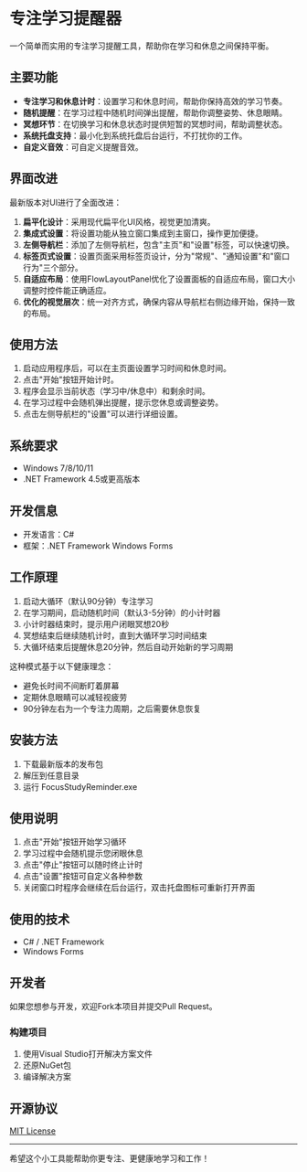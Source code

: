 # 专注学习提醒器

一个简单而实用的专注学习提醒工具，帮助你在学习和休息之间保持平衡。

## 主要功能

- **专注学习和休息计时**：设置学习和休息时间，帮助你保持高效的学习节奏。
- **随机提醒**：在学习过程中随机时间弹出提醒，帮助你调整姿势、休息眼睛。
- **冥想环节**：在切换学习和休息状态时提供短暂的冥想时间，帮助调整状态。
- **系统托盘支持**：最小化到系统托盘后台运行，不打扰你的工作。
- **自定义音效**：可自定义提醒音效。

## 界面改进

最新版本对UI进行了全面改进：

1. **扁平化设计**：采用现代扁平化UI风格，视觉更加清爽。
2. **集成式设置**：将设置功能从独立窗口集成到主窗口，操作更加便捷。
3. **左侧导航栏**：添加了左侧导航栏，包含"主页"和"设置"标签，可以快速切换。
4. **标签页式设置**：设置页面采用标签页设计，分为"常规"、"通知设置"和"窗口行为"三个部分。
5. **自适应布局**：使用FlowLayoutPanel优化了设置面板的自适应布局，窗口大小调整时控件能正确适应。
6. **优化的视觉层次**：统一对齐方式，确保内容从导航栏右侧边缘开始，保持一致的布局。

## 使用方法

1. 启动应用程序后，可以在主页面设置学习时间和休息时间。
2. 点击"开始"按钮开始计时。
3. 程序会显示当前状态（学习中/休息中）和剩余时间。
4. 在学习过程中会随机弹出提醒，提示您休息或调整姿势。
5. 点击左侧导航栏的"设置"可以进行详细设置。

## 系统要求

- Windows 7/8/10/11
- .NET Framework 4.5或更高版本

## 开发信息

- 开发语言：C#
- 框架：.NET Framework Windows Forms

## 工作原理

1. 启动大循环（默认90分钟）专注学习
2. 在学习期间，启动随机时间（默认3-5分钟）的小计时器
3. 小计时器结束时，提示用户闭眼冥想20秒
4. 冥想结束后继续随机计时，直到大循环学习时间结束
5. 大循环结束后提醒休息20分钟，然后自动开始新的学习周期

这种模式基于以下健康理念：
- 避免长时间不间断盯着屏幕
- 定期休息眼睛可以减轻视疲劳
- 90分钟左右为一个专注力周期，之后需要休息恢复

## 安装方法

1. 下载最新版本的发布包
2. 解压到任意目录
3. 运行 FocusStudyReminder.exe

## 使用说明

1. 点击"开始"按钮开始学习循环
2. 学习过程中会随机提示您闭眼休息
3. 点击"停止"按钮可以随时终止计时
4. 点击"设置"按钮可自定义各种参数
5. 关闭窗口时程序会继续在后台运行，双击托盘图标可重新打开界面

## 使用的技术

- C# / .NET Framework
- Windows Forms

## 开发者

如果您想参与开发，欢迎Fork本项目并提交Pull Request。

### 构建项目

1. 使用Visual Studio打开解决方案文件
2. 还原NuGet包
3. 编译解决方案

## 开源协议

[MIT License](LICENSE)

---

希望这个小工具能帮助你更专注、更健康地学习和工作！ 